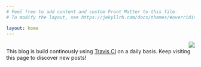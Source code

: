 ```yaml
---
# Feel free to add content and custom Front Matter to this file.
# To modify the layout, see https://jekyllrb.com/docs/themes/#overriding-theme-defaults

layout: home
---
```


<img style="float:right;" src="https://travis-ci.com/flowinho/flowinho.github.io.svg?branch=master">
<br />
<div class="note">
<span>
This blog is build continously using <a href="https://travis-ci.com">Travis CI</a> on a daily basis. Keep visiting this page to discover new posts! 
</span>
</div>



